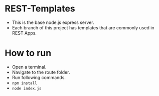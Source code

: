 # REST-Templates

- This is the base node.js express server.
- Each branch of this project has templates that are commonly used in REST Apps.

# How to run

- Open a terminal.
- Navigate to the route folder.
- Run following commands. 
- ```npm install```
- ``node index.js``
